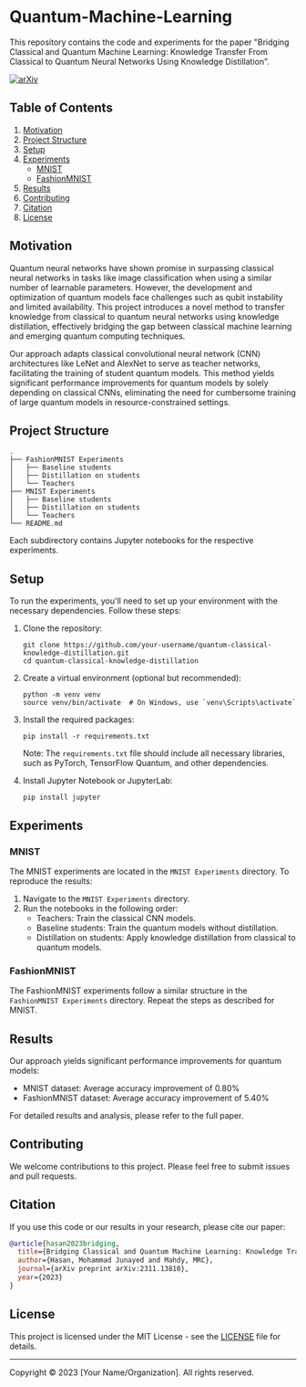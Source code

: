 # Quantum-Machine-Learning

This repository contains the code and experiments for the paper "Bridging Classical and Quantum Machine Learning: Knowledge Transfer From Classical to Quantum Neural Networks Using Knowledge Distillation".

[![arXiv](https://img.shields.io/badge/arXiv-2311.13810-b31b1b.svg)](https://arxiv.org/abs/2311.13810)

## Table of Contents

1. [Motivation](#motivation)
2. [Project Structure](#project-structure)
3. [Setup](#setup)
4. [Experiments](#experiments)
   - [MNIST](#mnist)
   - [FashionMNIST](#fashionmnist)
5. [Results](#results)
6. [Contributing](#contributing)
7. [Citation](#citation)
8. [License](#license)

## Motivation

Quantum neural networks have shown promise in surpassing classical neural networks in tasks like image classification when using a similar number of learnable parameters. However, the development and optimization of quantum models face challenges such as qubit instability and limited availability. This project introduces a novel method to transfer knowledge from classical to quantum neural networks using knowledge distillation, effectively bridging the gap between classical machine learning and emerging quantum computing techniques.

Our approach adapts classical convolutional neural network (CNN) architectures like LeNet and AlexNet to serve as teacher networks, facilitating the training of student quantum models. This method yields significant performance improvements for quantum models by solely depending on classical CNNs, eliminating the need for cumbersome training of large quantum models in resource-constrained settings.

## Project Structure

```
.
├── FashionMNIST Experiments
│   ├── Baseline students
│   ├── Distillation on students
│   └── Teachers
├── MNIST Experiments
│   ├── Baseline students
│   ├── Distillation on students
│   └── Teachers
└── README.md
```

Each subdirectory contains Jupyter notebooks for the respective experiments.

## Setup

To run the experiments, you'll need to set up your environment with the necessary dependencies. Follow these steps:

1. Clone the repository:
   ```
   git clone https://github.com/your-username/quantum-classical-knowledge-distillation.git
   cd quantum-classical-knowledge-distillation
   ```

2. Create a virtual environment (optional but recommended):
   ```
   python -m venv venv
   source venv/bin/activate  # On Windows, use `venv\Scripts\activate`
   ```

3. Install the required packages:
   ```
   pip install -r requirements.txt
   ```

   Note: The `requirements.txt` file should include all necessary libraries, such as PyTorch, TensorFlow Quantum, and other dependencies.

4. Install Jupyter Notebook or JupyterLab:
   ```
   pip install jupyter
   ```

## Experiments

### MNIST

The MNIST experiments are located in the `MNIST Experiments` directory. To reproduce the results:

1. Navigate to the `MNIST Experiments` directory.
2. Run the notebooks in the following order:
   - Teachers: Train the classical CNN models.
   - Baseline students: Train the quantum models without distillation.
   - Distillation on students: Apply knowledge distillation from classical to quantum models.

### FashionMNIST

The FashionMNIST experiments follow a similar structure in the `FashionMNIST Experiments` directory. Repeat the steps as described for MNIST.

## Results

Our approach yields significant performance improvements for quantum models:

- MNIST dataset: Average accuracy improvement of 0.80%
- FashionMNIST dataset: Average accuracy improvement of 5.40%

For detailed results and analysis, please refer to the full paper.

## Contributing

We welcome contributions to this project. Please feel free to submit issues and pull requests.

## Citation

If you use this code or our results in your research, please cite our paper:

```bibtex
@article{hasan2023bridging,
  title={Bridging Classical and Quantum Machine Learning: Knowledge Transfer From Classical to Quantum Neural Networks Using Knowledge Distillation},
  author={Hasan, Mohammad Junayed and Mahdy, MRC},
  journal={arXiv preprint arXiv:2311.13810},
  year={2023}
}
```

## License

This project is licensed under the MIT License - see the [LICENSE](LICENSE) file for details.

---

Copyright © 2023 [Your Name/Organization]. All rights reserved.

